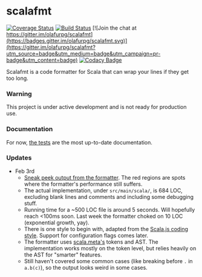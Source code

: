 # scalafmt

[![Coverage Status](https://coveralls.io/repos/olafurpg/scalafmt/badge.svg?branch=master&service=github)](https://coveralls.io/github/olafurpg/scalafmt?branch=master)
[![Build Status](https://travis-ci.org/olafurpg/scalafmt.svg?branch=master)](https://travis-ci.org/olafurpg/scalafmt)
[![Join the chat at https://gitter.im/olafurpg/scalafmt](https://badges.gitter.im/olafurpg/scalafmt.svg)](https://gitter.im/olafurpg/scalafmt?utm_source=badge&utm_medium=badge&utm_campaign=pr-badge&utm_content=badge)
[![Codacy Badge](https://api.codacy.com/project/badge/grade/7461ebc94f9a4db6ac91befb5bc98e4c)](https://www.codacy.com/app/olafurpg/scalafmt)

Scalafmt is a code formatter for Scala that can wrap your lines if they get too long.


### Warning
This project is under active development and is not ready for production use.

### Documentation

For now, [the tests](src/test/resources) are the most up-to-date documentation.


### Updates

* Feb 3rd
    * [Sneak peek output from the
    formatter](https://htmlpreview.github.io/?https://github.com/olafurpg/scalafmt/blob/htmlpreview/reports/scalafmt-feb3.html).
    The red regions are spots where the formatter's performance still suffers.
    * The actual implementation, under `src/main/scala/`, is 684 LOC, excluding blank lines and comments and including some debugging stuff.
    * Running time for a ~500 LOC file is around 5 seconds. Will hopefully
    reach <100ms soon. Last week the formatter choked on 10 LOC (exponential
    growth, yay).
    * There is one style to begin with, adapted from the [Scala.js coding
    style](https://github.com/scala-js/scala-js/blob/master/CODINGSTYLE.md).
    Support for
    configuration flags comes later.
    * The formatter uses [scala.meta's](https://github.com/scalameta/scalameta)
    tokens and AST. The implementation works mostly on the token level, but
    relies heavily on the AST for "smarter" features.
    * Still haven't covered some common cases (like breaking before `.` in
    `a.b(c)`), so the output looks weird in some cases.


